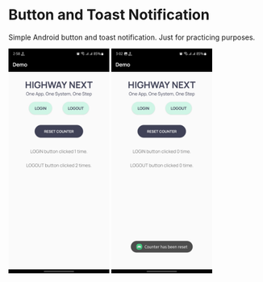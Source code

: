 # Button and Toast Notification
 Simple Android button and toast notification. Just for practicing purposes.

<img src = "images/Screenshot1.jpg" width = 200>
<img src = "images/Screenshot2.jpg" width = 200>

